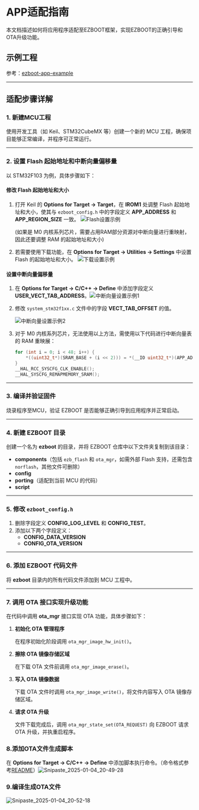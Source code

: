 # APP适配指南

本文档描述如何将应用程序适配至EZBOOT框架，实现EZBOOT的正确引导和OTA升级功能。

## 示例工程

参考：[ezboot-app-example](https://github.com/Xinkerr/ezboot-app-example)

------

## 适配步骤详解

### 1. 新建MCU工程

使用开发工具（如 Keil、STM32CubeMX 等）创建一个新的 MCU 工程，确保项目能够正常编译，并程序可正常运行。

------

### 2. 设置 Flash 起始地址和中断向量偏移量

以 STM32F103 为例，具体步骤如下：

#### 修改 Flash 起始地址和大小

1. 打开 Keil 的 **Options for Target -> Target**，在 **IROM1** 处调整 Flash 起始地址和大小，使其与 `ezboot_config.h` 中的字段定义 **APP_ADDRESS** 和 **APP_REGION_SIZE** 一致。
    ![Flash设置示例](image/Snipaste_2025-01-04_20-00-41.png)

   (如果是 M0 内核系列芯片，需要占用RAM部分资源对中断向量进行重映射，因此还要调整 RAM 的起始地址和大小)

2. 若需要使用下载功能，在 **Options for Target -> Utilities -> Settings** 中设置 Flash 的起始地址和大小。
    ![下载设置示例](image/Snipaste_2025-01-04_20-08-23.png)

#### 设置中断向量偏移量

1. 在 **Options for Target -> C/C++ -> Define** 中添加字段定义 **USER_VECT_TAB_ADDRESS**。![中断向量设置示例1](image/Snipaste_2025-01-04_20-17-15.png)

2. 修改 `system_stm32f1xx.c` 文件中的字段 **VECT_TAB_OFFSET** 的值。
   
    ![中断向量设置示例2](image/Snipaste_2025-01-04_20-17-42.png)

3. 对于 M0 内核系列芯片，无法使用以上方法，需使用以下代码进行中断向量表的 RAM 重映展：

   ```c
   for (int i = 0; i < 48; i++) {
       *((uint32_t*)(SRAM_BASE + (i << 2))) = *(__IO uint32_t*)(APP_ADDRESS + (i << 2));
   }
   __HAL_RCC_SYSCFG_CLK_ENABLE();
   __HAL_SYSCFG_REMAPMEMORY_SRAM();
   ```

------

### 3. 编译并验证固件

烧录程序至MCU，验证 EZBOOT 是否能够正确引导到应用程序并正常启动。

------

### 4. 新建 EZBOOT 目录

创建一个名为 **ezboot** 的目录，并将 EZBOOT 仓库中以下文件夹复制到该目录：

- **components**（包括 `ezb_flash` 和 `ota_mgr`，如需外部 Flash 支持，还需包含 `norflash`，其他文件可删除）
- **config**
- **porting**（适配到当前 MCU 的代码）
- **script**

------

### 5. 修改 `ezboot_config.h`

1. 删除字段定义 **CONFIG_LOG_LEVEL** 和 **CONFIG_TEST**。
2. 添加以下两个字段定义：
   - **CONFIG_DATA_VERSION**
   - **CONFIG_OTA_VERSION**

------

### 6. 添加 EZBOOT 代码文件

将 **ezboot** 目录内的所有代码文件添加到 MCU 工程中。

------

### 7. 调用 OTA 接口实现升级功能

在代码中调用 **ota_mgr** 接口实现 OTA 功能，具体步骤如下：

1. **初始化 OTA 管理程序**
   
    在程序初始化阶段调用 `ota_mgr_image_hw_init()`。
    
2. **擦除 OTA 镜像存储区域**

    在下载 OTA 文件前调用 `ota_mgr_image_erase()`。

3. **写入 OTA 镜像数据**

    下载 OTA 文件时调用 `ota_mgr_image_write()`，将文件内容写入 OTA 镜像存储区域。

4. **请求 OTA 升级**

    文件下载完成后，调用 `ota_mgr_state_set(OTA_REQUEST)` 向 EZBOOT 请求 OTA 升级，并执重启程序。

### 8.添加OTA文件生成脚本

在 **Options for Target -> C/C++ -> Define** 中添加脚本执行命令。（命令格式参考[README](../script/README.md)）![Snipaste_2025-01-04_20-49-28](image/Snipaste_2025-01-04_20-49-28.png)

### 9.编译生成OTA文件

![Snipaste_2025-01-04_20-52-18](image/Snipaste_2025-01-04_20-52-18.png)
